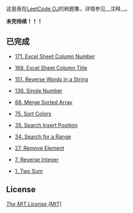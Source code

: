 这是我在[LeetCode OJ](https://oj.leetcode.com/ "LeetCode OJ")的刷题集，详情参见__注释__。

__未完待续！！！__

## 已完成

 - [171. Excel Sheet Column Number](https://oj.leetcode.com/problems/excel-sheet-column-number/ "171. Excel Sheet Column Number")

 - [168. Excel Sheet Column Title](https://oj.leetcode.com/problems/excel-sheet-column-title/ "168. Excel Sheet Column Title")

 - [151. Reverse Words in a String](https://oj.leetcode.com/submissions/detail/10373404/ "151. Reverse Words in a String")

 - [136. Single Number](https://oj.leetcode.com/problems/single-number/ "136. Single Number")

 - [88. Merge Sorted Array](https://oj.leetcode.com/problems/merge-sorted-array/ "88. Merge Sorted Array")

 - [75. Sort Colors](https://oj.leetcode.com/problems/sort-colors/ "75. Sort Colors")

 - [35. Search Insert Position](https://oj.leetcode.com/problems/search-insert-position/ "35. Search Insert Position")

 - [34. Search for a Range](https://oj.leetcode.com/problems/search-for-a-range/ "34. Search for a Range")

 - [27. Remove Element](https://oj.leetcode.com/problems/remove-element/ "27. Remove Element")

 - [7. Reverse Integer](https://oj.leetcode.com/problems/reverse-integer/ "7. Reverse Integer")

 - [1. Two Sum](https://oj.leetcode.com/problems/two-sum/ "1. Two Sum")

## License

_[The MIT License (MIT)](http://opensource.org/licenses/MIT "The MIT License (MIT)")_
